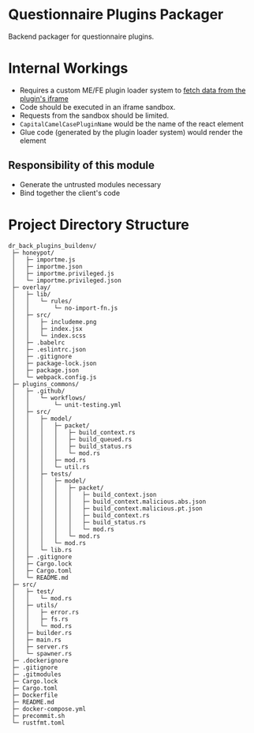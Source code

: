 # Questionnaire Plugins Packager

Backend packager for questionnaire plugins.

# Internal Workings

- Requires a custom ME/FE plugin loader system
  to [fetch data from the plugin's iframe](https://developer.mozilla.org/en-US/docs/Web/API/Window/postMessage)
- Code should be executed in an iframe sandbox.
- Requests from the sandbox should be limited.
- `CapitalCamelCasePluginName` would be the name of the react element
- Glue code (generated by the plugin loader system) would render the element

## Responsibility of this module

- Generate the untrusted modules necessary
- Bind together the client's code

# Project Directory Structure

```
dr_back_plugins_buildenv/
 ├─ honeypot/
 │   ├─ importme.js
 │   ├─ importme.json
 │   ├─ importme.privileged.js
 │   └─ importme.privileged.json
 ├─ overlay/
 │   ├─ lib/
 │   │   └─ rules/
 │   │       └─ no-import-fn.js
 │   ├─ src/
 │   │   ├─ includeme.png
 │   │   ├─ index.jsx
 │   │   └─ index.scss
 │   ├─ .babelrc
 │   ├─ .eslintrc.json
 │   ├─ .gitignore
 │   ├─ package-lock.json
 │   ├─ package.json
 │   └─ webpack.config.js
 ├─ plugins_commons/
 │   ├─ .github/
 │   │   └─ workflows/
 │   │       └─ unit-testing.yml
 │   ├─ src/
 │   │   ├─ model/
 │   │   │   ├─ packet/
 │   │   │   │   ├─ build_context.rs
 │   │   │   │   ├─ build_queued.rs
 │   │   │   │   ├─ build_status.rs
 │   │   │   │   └─ mod.rs
 │   │   │   ├─ mod.rs
 │   │   │   └─ util.rs
 │   │   ├─ tests/
 │   │   │   ├─ model/
 │   │   │   │   ├─ packet/
 │   │   │   │   │   ├─ build_context.json
 │   │   │   │   │   ├─ build_context.malicious.abs.json
 │   │   │   │   │   ├─ build_context.malicious.pt.json
 │   │   │   │   │   ├─ build_context.rs
 │   │   │   │   │   ├─ build_status.rs
 │   │   │   │   │   └─ mod.rs
 │   │   │   │   └─ mod.rs
 │   │   │   └─ mod.rs
 │   │   └─ lib.rs
 │   ├─ .gitignore
 │   ├─ Cargo.lock
 │   ├─ Cargo.toml
 │   └─ README.md
 ├─ src/
 │   ├─ test/
 │   │   └─ mod.rs
 │   ├─ utils/
 │   │   ├─ error.rs
 │   │   ├─ fs.rs
 │   │   └─ mod.rs
 │   ├─ builder.rs
 │   ├─ main.rs
 │   ├─ server.rs
 │   └─ spawner.rs
 ├─ .dockerignore
 ├─ .gitignore
 ├─ .gitmodules
 ├─ Cargo.lock
 ├─ Cargo.toml
 ├─ Dockerfile
 ├─ README.md
 ├─ docker-compose.yml
 ├─ precommit.sh
 └─ rustfmt.toml
```
